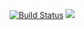 [![Build Status](https://travis-ci.org/dabonka/flashcards.svg?branch=master)](https://travis-ci.org/dabonka/flashcards)
<a href="https://codeclimate.com/github/dabonka/flashcards"><img src="https://codeclimate.com/github/dabonka/flashcards/badges/gpa.svg" /></a>

